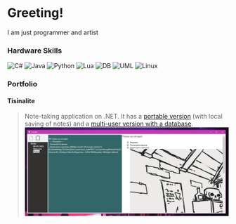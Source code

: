# Greeting!
I am just programmer and artist

### Hardware Skills

![C#](https://badgen.net/badge/C%23/.NET%2C%20WPF/222?labelColor=8a00cf)
![Java](https://badgen.net/badge/Java/Minecraft/222?labelColor=ED760E)
![Python](https://badgen.net/badge/Python/Flask%2C%20Qt/222?labelColor=00912e)
![Lua](https://badgen.net/badge/Lua/%20/5500ff?labelColor=5500ff)
![DB](https://badgen.net/badge/Databases/SQLite%2C%20MySQL%2C%20MS%20SQL%20Server/222?labelColor=475243)
![UML](https://badgen.net/badge/UML/%20/7e7834?labelColor=7e7834)
![Linux](https://badgen.net/badge/Linux/Bash%2C%20Debian%2C%20Ubuntu%2C%20Arch%20Linux/222?labelColor=000)

### Portfolio
#### Tisinalite
> Note-taking application on .NET. It has a [portable version](https://github.com/Zaraz7/Tisinalite) (with local saving of notes) and a [multi-user version with a database](https://github.com/Zaraz7/Tisinalite-SQL).
![Tisinalite](https://github.com/Zaraz7/Tisinalite/blob/images/images/screenshot0.png)
